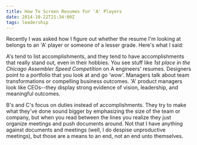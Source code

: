 ```yaml
---
title: How To Screen Resumes For 'A' Players
date: 2014-10-22T21:34:00Z
tags: leadership
---
```


Recently I was asked how I figure out whether the resume I'm looking at belongs
to an 'A' player or someone of a lesser grade. Here's what I said:

A's tend to list accomplishments, and they tend to have accomplishments that
really stand out, even in their hobbies. You see stuff like *1st place in the
Chicago Assembler Speed Competition* on A engineers' resumes. Designers point
to a portfolio that you look at and go 'wow'. Managers talk about team
transformations or compelling business outcomes. 'A' product managers look
like CEOs--they display strong evidence of vision, leadership, and meaningful
outcomes.

B's and C's focus on duties instead of accomplishments. They try to make what
they've done sound bigger by emphasizing the size of the team or company, but
when you read between the lines you realize they just organize meetings and
push documents around. Not that I have anything against documents and meetings
(well, I do despise unproductive meetings), but those are a means to an end,
not an end unto themselves.
